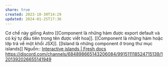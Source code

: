 ```yaml
---
share: true
created: 2023-10-30T14:29
updated: 2024-01-25T17:36
---
```

Cơ chế này giống Astro
[[Component là những hàm được export default và có ký tự đầu tiên trong tên được viết hoa]]. [[Component là những hàm hoặc lớp trả về một khối JSX]]. [[Island là những component ở trong thư mục islands]]
Nguồn:: [Interactive islands | Fresh docs](https://fresh.deno.dev/docs/concepts/islands)
https://discord.com/channels/684898665143206084/991511118524715139/1201392026655141949
